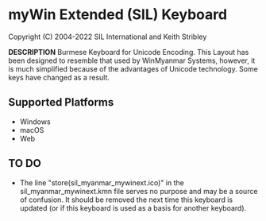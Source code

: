 # myWin Extended (SIL) Keyboard

Copyright (C) 2004-2022 SIL International and Keith Stribley


__DESCRIPTION__
Burmese Keyboard for Unicode Encoding. This Layout has been designed to resemble that used by WinMyanmar Systems, however, it is much simplified because of the advantages of Unicode technology. Some keys have changed as a result.

## Supported Platforms
 * Windows
 * macOS
 * Web

## TO DO
 * The line "store(sil_myanmar_mywinext.ico)" in the sil_myanmar_mywinext.kmn file serves no purpose and may be a source of confusion. It should be removed the next time this keyboard is updated (or if this keyboard is used as a basis for another keyboard).
